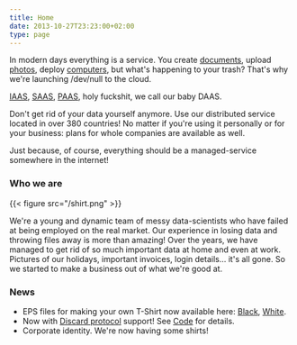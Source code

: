 ```yaml
---
title: Home
date: 2013-10-27T23:23:00+02:00
type: page
---
```


In modern days everything is a service. You create
[documents](http://docs.google.com), upload [photos](http://instagram.com),
deploy [computers](https://aws.amazon.com/ec2/), but what's happening
to your trash? That's why we're launching /dev/null to the cloud.

[IAAS](https://en.wikipedia.org/wiki/Cloud_computing#Infrastructure_as_a_service_.28IaaS.29),
[SAAS](https://en.wikipedia.org/wiki/Cloud_computing#Software_as_a_service_.28SaaS.29),
[PAAS](https://en.wikipedia.org/wiki/Cloud_computing#Platform_as_a_service_.28PaaS.29), holy fuckshit, we call our baby DAAS.

Don't get rid of your data yourself anymore. Use our distributed service
located in over 380 countries! No matter if you're using it personally or for your business:
plans for whole companies are available as well.

Just because, of course, everything should be a managed-service somewhere in the internet!

### Who we are

{{< figure src="/shirt.png" >}}

We're a young and dynamic team of messy data-scientists who have failed at being employed
on the real market. Our experience in losing data and throwing files
away is more than amazing! Over the years, we have managed to get rid of so much important data
at home and even at work. Pictures of our holidays, important invoices, login details...
it's all gone. So we started to make a business out of what we're good at.

### News

* EPS files for making your own T-Shirt now available here: <a href="/img/devnulllogo_black.eps">Black</a>, <a href="/img/devnulllogo_white.eps">White</a>.
* Now with [Discard protocol](https://en.wikipedia.org/wiki/Discard_Protocol) support! See [Code](/code) for details.
* Corporate identity. We're now having some shirts!
